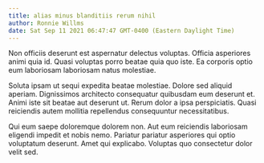 ```yaml
---
title: alias minus blanditiis rerum nihil
author: Ronnie Willms
date: Sat Sep 11 2021 06:47:47 GMT-0400 (Eastern Daylight Time)
---
```

Non officiis deserunt est aspernatur delectus voluptas. Officia asperiores animi quia id. Quasi voluptas porro beatae quia quo iste. Ea corporis optio eum laboriosam laboriosam natus molestiae.

 Soluta ipsam ut sequi expedita beatae molestiae. Dolore sed aliquid aperiam. Dignissimos architecto consequatur quibusdam eum deserunt et. Animi iste sit beatae aut deserunt ut. Rerum dolor a ipsa perspiciatis. Quasi reiciendis autem mollitia repellendus consequuntur necessitatibus.

 Qui eum saepe doloremque dolorem non. Aut eum reiciendis laboriosam eligendi impedit et nobis nemo. Pariatur pariatur asperiores qui optio voluptatum deserunt. Amet qui explicabo. Voluptas quo consectetur dolor velit sed.